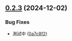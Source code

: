 ## [0.2.3](https://git.gss.com.tw/FED/vital-design/compare/v0.2.2...v0.2.3) (2024-12-02)


### Bug Fixes

* 測試中 ([0a7c8f2](https://git.gss.com.tw/FED/vital-design/commit/0a7c8f2380730d03e118328a35a2d064a5d8169d))
